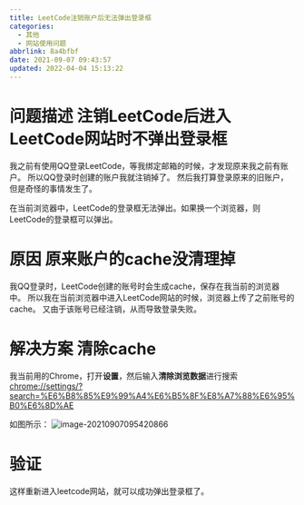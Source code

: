 ```yaml
---
title: LeetCode注销账户后无法弹出登录框
categories: 
  - 其他
  - 网站使用问题
abbrlink: 8a4bfbf
date: 2021-09-07 09:43:57
updated: 2022-04-04 15:13:22
---
```

# 问题描述 注销LeetCode后进入LeetCode网站时不弹出登录框
我之前有使用QQ登录LeetCode，等我绑定邮箱的时候，才发现原来我之前有账户。
所以QQ登录时创建的账户我就注销掉了。
然后我打算登录原来的旧账户，但是奇怪的事情发生了。

在当前浏览器中，LeetCode的登录框无法弹出。如果换一个浏览器，则LeetCode的登录框可以弹出。

# 原因 原来账户的cache没清理掉
我QQ登录时，LeetCode创建的账号时会生成cache，保存在我当前的浏览器中。
所以我在当前浏览器中进入LeetCode网站的时候，浏览器上传了之前账号的cache。
又由于该账号已经注销，从而导致登录失败。

# 解决方案 清除cache
我当前用的Chrome，打开**设置**，然后输入**清除浏览数据**进行搜索
[chrome://settings/?search=%E6%B8%85%E9%99%A4%E6%B5%8F%E8%A7%88%E6%95%B0%E6%8D%AE](chrome://settings/?search=%E6%B8%85%E9%99%A4%E6%B5%8F%E8%A7%88%E6%95%B0%E6%8D%AE)

如图所示：
![image-20210907095420866](https://gitee.com/XiaoLan223/images/raw/master/Blog/Sum/20210907095421.png)
# 验证
这样重新进入leetcode网站，就可以成功弹出登录框了。
